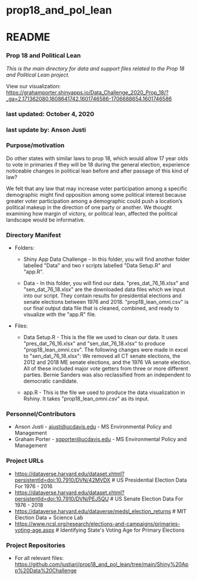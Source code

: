 # prop18_and_pol_lean

# README
### Prop 18 and Political Lean

*This is the main directory for data and support files related to the Prop 18 and Political Lean project.*

View our visualization: https://grahamporter.shinyapps.io/Data_Challenge_2020_Prop_18/?_ga=2.171362080.1608641742.1601746586-1706688654.1601746586

### last updated: October 4, 2020
### last update by: Anson Justi 


### Purpose/motivation
Do other states with similar laws to prop 18, which would allow 17 year olds to vote in primaries if they will be 18 during the general election, experience noticeable changes in political lean before and after passage of this kind of law? 

We felt that any law that may increase voter participation among a specific demographic might find opposition among some political interest because greater voter participation among a demographic could push a location’s political makeup in the direction of one party or another. We thought examining how margin of victory, or political lean, affected the political landscape would be informative. 

### Directory Manifest

*  Folders:
	* Shiny App Data Challenge - In this folder, you will find another folder labelled "Data" and two r scripts labelled "Data Setup.R" and "app.R".
	
	* Data - In this folder, you will find our data. "pres_dat_76_16.xlsx" and "sen_dat_76_18.xlsx" are the downloaded data files which we input into our script. 
	They contain results for presidential elections and senate elections between 1976 and 2018. "prop18_lean_omni.csv" is our final output data file that is cleaned, 
	combined, and ready to visualize with the "app.R" file. 


* Files:
	*  Data Setup.R - This is the file we used to clean our data. It uses "pres_dat_76_16.xlsx" and "sen_dat_76_18.xlsx" to produce "prop18_lean_omni.csv". 
	The following changes were made in excel to "sen_dat_76_18.xlsx": 
	We removed all CT senate elections, the 2012 and 2018 ME senate elections, and the 1976 VA senate election. All of these included major vote getters from 
	three or more different parties. 
	Bernie Sanders was also reclassified from an independent to democratic candidate. 
	
	* app.R - This is the file we used to produce the data visualization in Rshiny. It takes "prop18_lean_omni.csv" as its input. 



### Personnel/Contributors

* Anson Justi - ajusti@ucdavis.edu - MS Environmental Policy and Management
* Graham Porter - sgporter@ucdavis.edu - MS Environmental Policy and Management


### Project URLs 

* https://dataverse.harvard.edu/dataset.xhtml?persistentId=doi:10.7910/DVN/42MVDX # US Presidential Election Data For 1976 - 2016
* https://dataverse.harvard.edu/dataset.xhtml?persistentId=doi:10.7910/DVN/PEJ5QU # US Senate Election Data For 1976 - 2018
* https://dataverse.harvard.edu/dataverse/medsl_election_returns # MIT Election Data + Science Lab
* https://www.ncsl.org/research/elections-and-campaigns/primaries-voting-age.aspx # Identifying State's Voting Age for Primary Elections

### Project Repositories

* For all relevant files: https://github.com/justiarj/prop18_and_pol_lean/tree/main/Shiny%20App%20Data%20Challenge 


